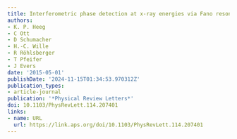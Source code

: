 ```yaml
---
title: Interferometric phase detection at x-ray energies via Fano resonance control
authors:
- K. P. Heeg
- C Ott
- D Schumacher
- H.-C. Wille
- R Röhlsberger
- T Pfeifer
- J Evers
date: '2015-05-01'
publishDate: '2024-11-15T01:34:53.970312Z'
publication_types:
- article-journal
publication: '*Physical Review Letters*'
doi: 10.1103/PhysRevLett.114.207401
links:
- name: URL
  url: https://link.aps.org/doi/10.1103/PhysRevLett.114.207401
---
```

